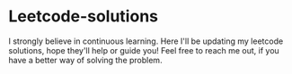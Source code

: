 # Leetcode-solutions

I strongly believe in continuous learning.
Here I'll be updating my leetcode solutions, hope they'll help or guide you!
Feel free to reach me out, if you have a better way of solving the problem.
